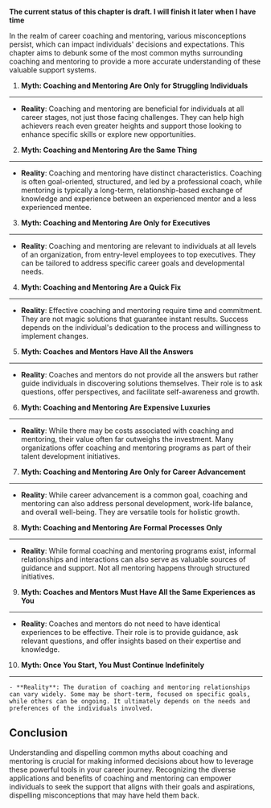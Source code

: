 **The current status of this chapter is draft. I will finish it later when I have time**

In the realm of career coaching and mentoring, various misconceptions persist, which can impact individuals' decisions and expectations. This chapter aims to debunk some of the most common myths surrounding coaching and mentoring to provide a more accurate understanding of these valuable support systems.

1. **Myth: Coaching and Mentoring Are Only for Struggling Individuals**
-----------------------------------------------------------------------

* **Reality**: Coaching and mentoring are beneficial for individuals at all career stages, not just those facing challenges. They can help high achievers reach even greater heights and support those looking to enhance specific skills or explore new opportunities.

2. **Myth: Coaching and Mentoring Are the Same Thing**
------------------------------------------------------

* **Reality**: Coaching and mentoring have distinct characteristics. Coaching is often goal-oriented, structured, and led by a professional coach, while mentoring is typically a long-term, relationship-based exchange of knowledge and experience between an experienced mentor and a less experienced mentee.

3. **Myth: Coaching and Mentoring Are Only for Executives**
-----------------------------------------------------------

* **Reality**: Coaching and mentoring are relevant to individuals at all levels of an organization, from entry-level employees to top executives. They can be tailored to address specific career goals and developmental needs.

4. **Myth: Coaching and Mentoring Are a Quick Fix**
---------------------------------------------------

* **Reality**: Effective coaching and mentoring require time and commitment. They are not magic solutions that guarantee instant results. Success depends on the individual's dedication to the process and willingness to implement changes.

5. **Myth: Coaches and Mentors Have All the Answers**
-----------------------------------------------------

* **Reality**: Coaches and mentors do not provide all the answers but rather guide individuals in discovering solutions themselves. Their role is to ask questions, offer perspectives, and facilitate self-awareness and growth.

6. **Myth: Coaching and Mentoring Are Expensive Luxuries**
----------------------------------------------------------

* **Reality**: While there may be costs associated with coaching and mentoring, their value often far outweighs the investment. Many organizations offer coaching and mentoring programs as part of their talent development initiatives.

7. **Myth: Coaching and Mentoring Are Only for Career Advancement**
-------------------------------------------------------------------

* **Reality**: While career advancement is a common goal, coaching and mentoring can also address personal development, work-life balance, and overall well-being. They are versatile tools for holistic growth.

8. **Myth: Coaching and Mentoring Are Formal Processes Only**
-------------------------------------------------------------

* **Reality**: While formal coaching and mentoring programs exist, informal relationships and interactions can also serve as valuable sources of guidance and support. Not all mentoring happens through structured initiatives.

9. **Myth: Coaches and Mentors Must Have All the Same Experiences as You**
--------------------------------------------------------------------------

* **Reality**: Coaches and mentors do not need to have identical experiences to be effective. Their role is to provide guidance, ask relevant questions, and offer insights based on their expertise and knowledge.

10. **Myth: Once You Start, You Must Continue Indefinitely**
------------------------------------------------------------

    - **Reality**: The duration of coaching and mentoring relationships can vary widely. Some may be short-term, focused on specific goals, while others can be ongoing. It ultimately depends on the needs and preferences of the individuals involved.

Conclusion
----------

Understanding and dispelling common myths about coaching and mentoring is crucial for making informed decisions about how to leverage these powerful tools in your career journey. Recognizing the diverse applications and benefits of coaching and mentoring can empower individuals to seek the support that aligns with their goals and aspirations, dispelling misconceptions that may have held them back.
